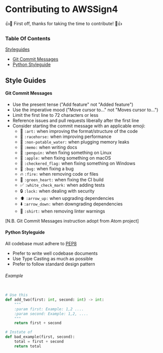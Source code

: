 # Contributing to AWSSign4

:+1::tada: First off, thanks for taking the time to contribute! :tada::+1:

### Table Of Contents
[Styleguides](#styleguides)
  * [Git Commit Messages](#git-commit-messages)
  * [Python Styleguide](#python-styleguide)
## Style Guides
#### Git Commit Messages
* Use the present tense ("Add feature" not "Added feature")
* Use the imperative mood ("Move cursor to..." not "Moves cursor to...")
* Limit the first line to 72 characters or less
* Reference issues and pull requests liberally after the first line
* Consider starting the commit message with an applicable emoji:
    * :art: `:art:` when improving the format/structure of the code
    * :racehorse: `:racehorse:` when improving performance
    * :non-potable_water: `:non-potable_water:` when plugging memory leaks
    * :memo: `:memo:` when writing docs
    * :penguin: `:penguin:` when fixing something on Linux
    * :apple: `:apple:` when fixing something on macOS
    * :checkered_flag: `:checkered_flag:` when fixing something on Windows
    * :bug: `:bug:` when fixing a bug
    * :fire: `:fire:` when removing code or files
    * :green_heart: `:green_heart:` when fixing the CI build
    * :white_check_mark: `:white_check_mark:` when adding tests
    * :lock: `:lock:` when dealing with security
    * :arrow_up: `:arrow_up:` when upgrading dependencies
    * :arrow_down: `:arrow_down:` when downgrading dependencies
    * :shirt: `:shirt:` when removing linter warnings
    
[N.B. Git Commit Messages instruction adopt from Atom project]

#### Python Styleguide
All codebase must adhere to [PEP8](https://www.python.org/dev/peps/pep-0008/)
- Prefer to write well codebase documents 
- Use Type Casting as much as possible
- Prefer to follow standard design pattern
###### Example
```python

# Use this 
def add_two(first: int, second: int) -> int:
    """
    :param first: Example: 1,2 .... 
    :param second: Example: 1,2, ....
    """
    return first + second

# Instate of  
def bad_example(first, second):
    total = first + second
    return total
```